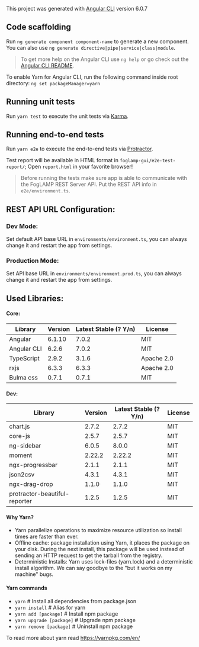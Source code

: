 This project was generated with [Angular CLI](https://github.com/angular/angular-cli) version 6.0.7

## Code scaffolding
Run `ng generate component component-name` to generate a new component. You can also use `ng generate directive|pipe|service|class|module`.

> To get more help on the Angular CLI use `ng help` or go check out the [Angular CLI README](https://github.com/angular/angular-cli/blob/master/README.md).


To enable Yarn for Angular CLI, run the following command inside root directory: 
`ng set packageManager=yarn`

## Running unit tests
Run `yarn test` to execute the unit tests via [Karma](https://karma-runner.github.io).

## Running end-to-end tests
Run `yarn e2e` to execute the end-to-end tests via [Protractor](http://www.protractortest.org/).

Test report will be available in HTML format in `foglamp-gui/e2e-test-report/`; Open `report.html` in your favorite browser!

> Before running the tests make sure app is able to communicate with the FogLAMP REST Server API. Put the REST API info in `e2e/environment.ts`.

## REST API URL Configuration:

### Dev Mode:
Set default API base URL in `environments/environment.ts`, you can always change it and restart the app from settings. 

### Production Mode:
Set API base URL in `environments/environment.prod.ts`, you can always change it and restart the app from settings. 

## Used Libraries:

#### Core:
 Library      |   Version     | Latest Stable (? Y/n) | License
------------- | ------------- | --------------------  | ------------
 Angular      | 6.1.10        |        7.0.2          | MIT 
 Angular CLI  | 6.2.6         |        7.0.2          | MIT 
 TypeScript   | 2.9.2         |        3.1.6          | Apache 2.0
 rxjs         | 6.3.3         |        6.3.3          | Apache 2.0
 Bulma css    | 0.7.1         |        0.7.1          | MIT

#### Dev:
 Library         |   Version     | Latest Stable (? Y/n) | License
---------------- | ------------- | --------------------  | ------------
chart.js         |  2.7.2        |        2.7.2          | MIT 
core-js          |  2.5.7        |        2.5.7          | MIT 
ng-sidebar       |  6.0.5        |        8.0.0          | MIT 
moment           |  2.22.2       |        2.22.2         | MIT
ngx-progressbar  |  2.1.1        |        2.1.1          | MIT
json2csv         |  4.3.1        |        4.3.1          | MIT
ngx-drag-drop    |  1.1.0        |        1.1.0          | MIT
protractor-beautiful-reporter |  1.2.5       |  1.2.5                | MIT


#### Why Yarn?

* Yarn parallelize operations to maximize resource utilization so install times are faster than ever.
* Offline cache: package installation using Yarn, it places the package on your disk. During the next install, this package will be used instead of sending an HTTP request to get the tarball from the registry.
* Deterministic Installs: Yarn uses lock-files (yarn.lock) and a deterministic install algorithm. We can say goodbye to the "but it works on my machine" bugs.

#### Yarn commands
* `yarn`                    # Install all dependencies from package.json
* `yarn install`            # Alias for yarn
* `yarn add [package]`      # Install npm package
* `yarn upgrade [package]`  # Upgrade npm package
* `yarn remove [package]`   # Uninstall npm package

To read more about yarn read https://yarnpkg.com/en/
